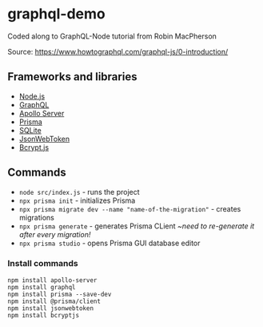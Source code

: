 # graphql-demo
Coded along to GraphQL-Node tutorial from Robin MacPherson

Source: https://www.howtographql.com/graphql-js/0-introduction/

## Frameworks and libraries

- [Node.js](https://nodejs.org/en/)
- [GraphQL](https://graphql.org/learn/)
- [Apollo Server](https://www.apollographql.com/docs/apollo-server/)
- [Prisma](https://www.prisma.io/docs/)
- [SQLite](https://www.sqlite.org/docs.html)
- [JsonWebToken](https://github.com/auth0/node-jsonwebtoken)
- [Bcrypt.js](https://www.npmjs.com/package/bcryptjs)

## Commands

- `node src/index.js` - runs the project
- `npx prisma init` - initializes Prisma
- `npx prisma migrate dev --name "name-of-the-migration"` - creates migrations
- `npx prisma generate` - generates Prisma CLient _~need to re-generate it after every migration!_
- `npx prisma studio` - opens Prisma GUI database editor

### Install commands
```
npm install apollo-server
npm install graphql
npm install prisma --save-dev
npm install @prisma/client
npm install jsonwebtoken
npm install bcryptjs
```
